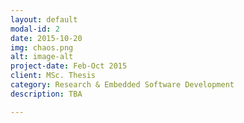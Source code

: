 ```yaml
---
layout: default
modal-id: 2
date: 2015-10-20
img: chaos.png
alt: image-alt
project-date: Feb-Oct 2015
client: MSc. Thesis
category: Research & Embedded Software Development
description: TBA

---
```

